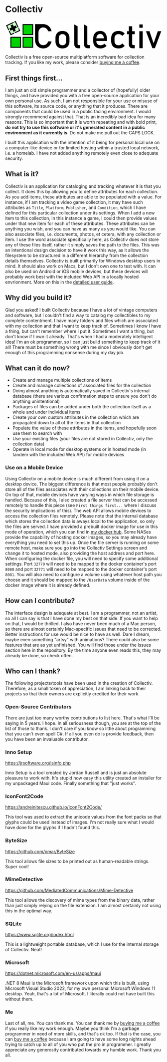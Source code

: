 # Collectiv

![image](logo.png)

Collectiv is a free open-source multiplatform software for collection tracking. If you like my work, please consider [buying me a coffee](https://buymeacoffee.com/jkmills78).

##  First things first...

I am just an old simple programmer and a collector of (hopefully) older things, and have provided you with a free open-source application for your own personal use.  As such, I am not responsible for your use or misuse of this software, its source code, or anything that it produces.  There are components that could be used in a public facing environment.  I would strongly recommend against that.  That is an incredibly bad idea for many reasons.  This is so important that it is worth repeating and with bold print, **do not try to use this software or it's generated content in a public environment as it currently is**.  Do not make me pull out the CAPS LOCK.

I built this application with the intention of it being for personal local use on a computer-like device or for limited hosting within a trusted local network, i.e. a homelab.  I have not added anything remotely even close to adequate security.

## What is it?

Collectiv is an application for cataloging and tracking whatever it is that you collect.  It does this by allowing you to define attributes for each collection.  As you add items, these attributes are able to be populated with a value.  For instance, if I am tracking a video game collection, it may have such attributes as ```Title```, ```Platform```, ```Publisher```, and ```Condition```, which I have defined for this particular collection under its settings.  When I add a new item to this collection, in this instance a game, I could then provide values under that new item for each of these attributes.   These attributes can be anything you wish, and you can have as many as you would like.  You can also associate files, i.e. documents, photos, et cetera, with any collection or item.  I use the word associate specifically here, as Collectiv does not store any of these files itself, rather it simply saves the path to the files.  This was an intentional design decision to have it work this way, as it allows the filesystem to be structured in a different hierarchy from the collection details themselves.  Collectiv is built primarily for Windows desktop users in mind.  It should also work on Macs, but I don't own one to test with.  It can also be used on Android or iOS mobile devices, but these devices will probably work best with the included Web API in a locally hosted envrionment.  More on this in the [detailed user guide](/Resources/Documentation/DetailedUserGuide/DetailedUserGuide.md).

## Why did you build it?

Glad you asked!  I built Collectiv because I have a lot of vintage computers and software, but I couldn't find a way to catalog my collectibles to my complete contentment.  I have many folders and files which are associated with my collection and that I want to keep track of.  Sometimes I know I have a thing, but can't remember where I put it.  Sometimes I want a thing, but don't know if I own it already.  That's when I had a moderately intelligent idea! I'm an ok programmer, so I can just build something to keep track of it all!  There must be something wrong with me since I obviously don't get enough of this programming nonsense during my day job.

## What can it do now?

* Create and manage multiple collections of items
* Create and manage collections of associated files for the collection
* Doing almost anything is automatically saved in Collectiv's internal database (there are various confirmation steps to ensure you don't do anything unintentional)
* Packages of files can be added under both the collection itself as a whole and under individual items
* Create your own custom attributes in the collection which are propagated down to all of the items in that collection
* Populate the value of these attributes in the items, and hopefully soon use them to search with
* Use your existing files (your files are not stored in Collectiv, only the collection data)
* Operate in local mode for desktop systems or in hosted mode (in tandem with the included Web API) for mobile devices

### Use on a Mobile Device

Using Collectiv on a mobile device is much different from using it on a desktop device.  The biggest difference is that most people probably don't store all of the files associates with their collections on their mobile device.  On top of that, mobile devices have varying ways in which file storage is handled.  Because of this, I also created a file server that can be accessed remotely to handle this piece (see ```First things first...``` where I discuss the security implications of this).  The web API allows mobile devices to access the collection files remotely.  Please note that the internal database which stores the collection data is aways local to the application, so only the files are served.  I have provided a prebuilt docker image for use in this mode of operation, which you can find in [my docker hub](https://hub.docker.com/r/jkmills78/collectivfileserver).  Some NASes provide the capability of hosting docker images, so you may already have everything you need to set this up.  Once the file server is running on some remote host, make sure you go into the Collectiv Settings screen and change it to hosted mode, also providing the host address and port here.  When configuring the docker file, you will need to specify some additional settings. Port ```32770``` will need to be mapped to the docker container's port ```8080``` and port ```32771``` will need to be mapped to the docker container's port ```8081```.  You will also need to configure a volume using whatever host path you choose and it should be mapped to the ```/UserData``` volume inside of the docker image where it is already defined.

## How can I contribute?

The interface design is adequate at best.  I am a programmer, not an artist, so all I can say is that I have done my best on that side.  If you want to help on that, I would be thrilled.  I also have never been much of a Mac person, so there are almost certainly Mac-specific issues that need to be corrected.  Better instructions for use would be nice to have as well.  Dare I dream, maybe even something "artsy" with animations?  There could also be some features that are as yet unfinished.  You will find those under the Issues section here in the repository.  By the time anyone even reads this, they may already be done, so check often.

## Who can I thank?

The following projects/tools have been used in the creation of Collectiv.  Therefore, as a small token of appreciation, I am linking back to their projects so that their owners are explicitly credited for their work.

### Open-Source Contributors

There are just too many worthy contributions to list here.  That's what I'll be saying in 5 years.  I hope.  In all seriousness though, you are at the top of the list of those to thank.  I don't care if you know so little about programming that you can't even spell C#.  If all you even do is provide feedback, then you have been an invaluable contributor.

### Inno Setup

https://jrsoftware.org/isinfo.php

Inno Setup is a tool created by Jordan Russell and is just an absolute pleasure to work with.  It's stupid how easy this utility created an installer for my unpackaged Maui code.  Finally something that "just works".

### IconFont2Code

https://andreinitescu.github.io/IconFont2Code/

This tool was used to extract the unicode values from the font packs so that glyphs could be used instead of images.  I'm not really sure what I would have done for the glyphs if I hadn't found this.

### ByteSize

https://github.com/omar/ByteSize

This tool allows file sizes to be printed out as human-readable strings.  Super cool!

### MimeDetective

https://github.com/MediatedCommunications/Mime-Detective

This tool allows the discovery of mime types from the binary data, rather than just simply relying on the file extension.  I am almost certainly not using this in the optimal way.

### SQLite

https://www.sqlite.org/index.html

This is a lightweight portable database, which I use for the internal storage of Collectiv.  Neat!

### Microsoft

https://dotnet.microsoft.com/en-us/apps/maui

.NET 8 Maui is the Microsoft framework upon which this is built, using Microsoft Visual Studio 2022, for my own personal Microsoft Windows 11 desktop.  Yeah, that's a lot of Microsoft.  I literally could not have built this without them.

### Me

Last of all, me.  You can thank me.  You can thank me by [buying me a coffee](https://buymeacoffee.com/jkmills78) if you really like my work enough.  Maybe you think I'm a garbage programmer in need of more skills, and that's ok too.  If that is the case, you can [buy me a coffee](https://buymeacoffee.com/jkmills78) because I am going to have some long nights ahead trying to catch up to all of you who put the pro in programmer.  I greatly appreciate any generosity contributed towards my humble work.  Thank you all.
